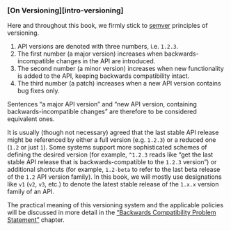 ### [On Versioning][intro-versioning]

Here and throughout this book, we firmly stick to [semver](https://semver.org/) principles of versioning.

  1. API versions are denoted with three numbers, i.e. `1.2.3`.
  2. The first number (a major version) increases when backwards-incompatible changes in the API are introduced.
  3. The second number (a minor version) increases when new functionality is added to the API, keeping backwards compatibility intact.
  4. The third number (a patch) increases when a new API version contains bug fixes only.

Sentences “a major API version” and “new API version, containing backwards-incompatible changes” are therefore to be considered equivalent ones.

It is usually (though not necessary) agreed that the last stable API release might be referenced by either a full version (e.g. `1.2.3`) or a reduced one (`1.2` or just `1`). Some systems support more sophisticated schemes of defining the desired version (for example, `^1.2.3` reads like “get the last stable API release that is backwards-compatible to the `1.2.3` version”) or additional shortcuts (for example, `1.2-beta` to refer to the last beta release of the `1.2` API version family). In this book, we will mostly use designations like `v1` (`v2`, `v3`, etc.) to denote the latest stable release of the `1.x.x` version family of an API.

The practical meaning of this versioning system and the applicable policies will be discussed in more detail in the [“Backwards Compatibility Problem Statement”](#back-compat-statement) chapter.
